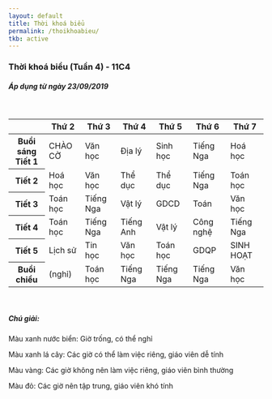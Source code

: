```yaml
---
layout: default
title: Thời khoá biểu
permalink: /thoikhoabieu/
tkb: active
---
```

<style>
.equilibrium{
  width: 100%;
  border: 1px solid #999;
  border-right: none;
  border-bottom: none;
  background-color: rgba(236,236,236,.5);
}

.equilibrium td{
    border-right: 1px solid #999;
    border-bottom: 1px solid #999;
}

.equilibrium td{
  position: relative;
  height: 200px;
}

.equilibrium .sup{
  display: block;
  position: relative;
  width: 50%;
  float: left;
  padding-bottom: 15%;
  line-height: 100%;
  text-align: center;
  z-index: 1;
}

.equilibrium .inf{
  display: block;
  position: relative;
  width: 50%;
  float: left;
  padding-top: 15%;
line-height: 100%;
  text-align: center;
  z-index: 1;
}

.equilibrium td::after{
  content: "";
  position: absolute;
  z-index: 0;
  top: 0;
  left: 0;
  width: 100%;
  height: 100%;
  background-color: rgba(218,218,218,.5);
  background-size: cover;
  clip-path: polygon(100% 0%, 0% 0%, 0% 100%);
}
    </style>
<h3><i class="far fa-calendar-alt"></i> Thời khoá biểu (Tuần 4) - 11C4</h3>
<h5>Áp dụng từ ngày 23/09/2019</h5>
<br/>
<table class="table table-bordered">
<thead>
    <tr class="table-active">
        <th class="table-light">
      </th>
        <th>Thứ 2</th>
        <th>Thứ 3</th>
        <th>Thứ 4</th>
        <th>Thứ 5</th>
        <th>Thứ 6</th>
        <th>Thứ 7</th>
    </tr>
</thead>
<tbody>
 <tr>
    <th class="table-active">Buổi sáng<br/>Tiết 1</th>
    <td class="table-info">CHÀO CỜ</td>
    <td class="table-warning">Văn học</td>
    <td class="table-warning">Địa lý</td>
    <td class="table-warning">Sinh học</td>
    <td class="table-warning">Tiếng Nga</td>
    <td class="table-danger">Hoá học</td>
    </tr>
    <tr>
        <th class="table-active">Tiết 2</th>
        <td class="table-danger">Hoá học</td>
    <td class="table-warning">Văn học</td>
    <td class="table-info">Thể dục</td>
    <td class="table-info">Thể dục</td>
    <td class="table-warning">Tiếng Nga</td>
    <td class="table-warning">Toán học</td>
</tr>
<tr>
        <th class="table-active">Tiết 3</th>
        <td class="table-warning">Toán học</td>
    <td class="table-warning">Tiếng Nga</td>
    <td class="table-danger">Vật lý</td>
    <td class="table-success">GDCD</td>
    <td class="table-warning">Toán</td>
    <td class="table-warning">Văn học</td>
</tr>
<tr>
        <th class="table-active">Tiết 4</th>
        <td class="table-warning">Toán học</td>
    <td class="table-warning">Tiếng Nga</td>
    <td class="table-success">Tiếng Anh</td>
    <td class="table-danger">Vật lý</td>
    <td class="table-success">Công nghệ</td>
    <td class="table-warning">Tiếng Nga</td>
</tr>
<tr>
        <th class="table-active">Tiết 5</th>
        <td class="table-success">Lịch sử</td>
    <td class="table-success">Tin học</td>
    <td class="table-warning">Văn học</td>
    <td class="table-warning">Toán học</td>
    <td class="table-success">GDQP</td>
    <td class="table-info">SINH HOẠT</td>
</tr>
 <tr>
    <th class="table-active">Buổi chiều</th>
    <td class="table-info">(nghỉ)</td>
    <td class="table-warning">Toán học</td>
    <td class="table-danger">Tiếng Nga</td>
    <td class="table-danger">Tiếng Nga</td>
    <td class="table-danger">Tiếng Nga</td>
    <td class="table-warning">Văn học</td>
</tr>
</tbody>
</table>
<br/>
<h5><i class="fas fa-question-circle"></i> Chú giải:</h5>
<p><a class="text-info">Màu xanh nước biển:</a> Giờ trống, có thể nghỉ</p>
<p><a class="text-success">Màu xanh lá cây:</a> Các giờ có thể làm việc riêng, giáo viên dễ tính
</p>
<p><a class="text-warning">Màu vàng:</a> Các giờ không nên làm việc riêng, giáo viên bình thường</p>
<p><a class="text-danger">Màu đỏ:</a> Các giờ nên tập trung, giáo viên khó tính</p>
